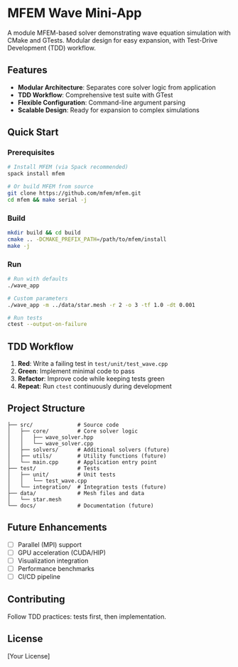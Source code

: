# MFEM Wave Mini-App

A module MFEM-based solver demonstrating wave equation simulation with CMake and GTests.
Modular design for easy expansion, with Test-Drive Development (TDD) workflow.

## Features
- **Modular Architecture**: Separates core solver logic from application
- **TDD Workflow**: Comprehensive test suite with GTest
- **Flexible Configuration**: Command-line argument parsing
- **Scalable Design**: Ready for expansion to complex simulations

## Quick Start

### Prerequisites
```bash
# Install MFEM (via Spack recommended)
spack install mfem

# Or build MFEM from source
git clone https://github.com/mfem/mfem.git
cd mfem && make serial -j
```

### Build
```bash
mkdir build && cd build
cmake .. -DCMAKE_PREFIX_PATH=/path/to/mfem/install
make -j
```

### Run
```bash
# Run with defaults
./wave_app

# Custom parameters
./wave_app -m ../data/star.mesh -r 2 -o 3 -tf 1.0 -dt 0.001

# Run tests
ctest --output-on-failure
```

## TDD Workflow
1. **Red**: Write a failing test in `test/unit/test_wave.cpp`
2. **Green**: Implement minimal code to pass
3. **Refactor**: Improve code while keeping tests green
4. **Repeat**: Run `ctest` continuously during development


## Project Structure
```
├── src/              # Source code
│   ├── core/         # Core solver logic
│   │   ├── wave_solver.hpp
│   │   └── wave_solver.cpp
│   ├── solvers/      # Additional solvers (future)
│   ├── utils/        # Utility functions (future)
│   └── main.cpp      # Application entry point
├── test/             # Tests
│   ├── unit/         # Unit tests
│   │   └── test_wave.cpp
│   └── integration/  # Integration tests (future)
├── data/             # Mesh files and data
│   └── star.mesh
└── docs/             # Documentation (future)
```

## Future Enhancements
- [ ] Parallel (MPI) support
- [ ] GPU acceleration (CUDA/HIP)
- [ ] Visualization integration
- [ ] Performance benchmarks
- [ ] CI/CD pipeline

## Contributing
Follow TDD practices: tests first, then implementation.

## License
[Your License]